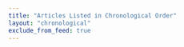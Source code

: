 ```yaml
---
title: "Articles Listed in Chronological Order"
layout: "chronological"
exclude_from_feed: true
---
```


